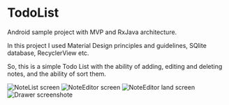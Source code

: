 # TodoList
Android sample project with MVP and RxJava architecture.

In this project I used Material Design principles and guidelines, SQlite database, RecyclerView etc.

So, this is a simple Todo List with the ability of adding, editing and deleting notes, and the ability of sort them.

![NoteList screen](https://raw.githubusercontent.com/nanorus/TODO/master/app/appScreens/noteList.jpg)
![NoteEditor screen](https://raw.githubusercontent.com/nanorus/TODO/master/app/appScreens/noteEditor.jpg)
![NoteEditor land screen](https://raw.githubusercontent.com/nanorus/TODO/master/app/appScreens/noteEditor_land.jpg)
![Drawer screenshote](https://raw.githubusercontent.com/nanorus/TODO/master/app/appScreens/drawer.jpg)
